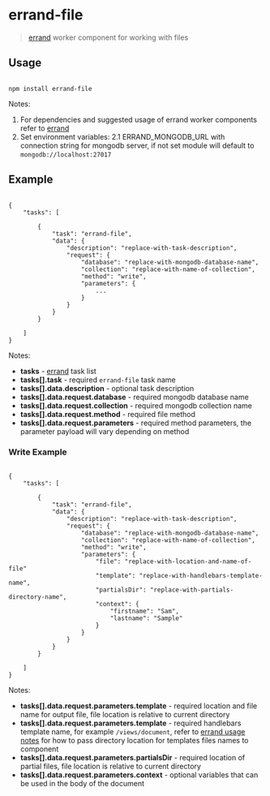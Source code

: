 # errand-file
> [errand](https://github.com/errandjs/errand) worker component for working with files

## Usage

```

npm install errand-file

```

Notes:

1. For dependencies and suggested usage of errand worker components refer to [errand](https://github.com/errandjs/errand)
2. Set environment variables:
  2.1 ERRAND_MONGODB_URL with connection string for mongodb server, if not set module will default to `mongodb://localhost:27017`


## Example

```

{
	"tasks": [

		{
			"task": "errand-file",
			"data": {
				"description": "replace-with-task-description",
				"request": {
					"database": "replace-with-mongodb-database-name",
					"collection": "replace-with-name-of-collection",
					"method": "write",
					"parameters": {
						...
					}
				}
			}
		}

	]
}

```

Notes:

* **tasks** - [errand](https://github.com/errandjs/errand) task list
* **tasks[].task** - required `errand-file` task name
* **tasks[].data.description** - optional task description
* **tasks[].data.request.database** - required mongodb database name
* **tasks[].data.request.collection** - required mongodb collection name
* **tasks[].data.request.method** - required file method
* **tasks[].data.request.parameters** - required method parameters, the parameter payload will vary depending on method

### Write Example 

```

{
	"tasks": [

		{
			"task": "errand-file",
			"data": {
				"description": "replace-with-task-description",
				"request": {
					"database": "replace-with-mongodb-database-name",
					"collection": "replace-with-name-of-collection",
					"method": "write",
					"parameters": {
						"file": "replace-with-location-and-name-of-file"
						"template": "replace-with-handlebars-template-name",
						"partialsDir": "replace-with-partials-directory-name",
						"context": {
							"firstname": "Sam",
							"lastname": "Sample"
						}						
					}
				}
			}
		}

	]
}

```

Notes:

* **tasks[].data.request.parameters.template** - required location and file name for output file, file location is relative to current directory
* **tasks[].data.request.parameters.template** - required handlebars template name, for example `/views/document`, refer to [errand usage notes](https://github.com/errandjs/errand#usage) for how to pass directory location for templates files names to component
* **tasks[].data.request.parameters.partialsDir** - required location of partial files, file location is relative to current directory
* **tasks[].data.request.parameters.context** - optional variables that can be used in the body of the document

